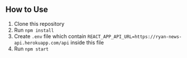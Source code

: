 ## How to Use
1. Clone this repository
2. Run ``npm install``
3. Create ``.env`` file which contain ``REACT_APP_API_URL=https://ryan-news-api.herokuapp.com/api`` inside this file
4. Run ``npm start`` 
